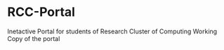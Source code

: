 # RCC-Portal
Inetactive Portal for students of Research Cluster of Computing
Working Copy of the portal
